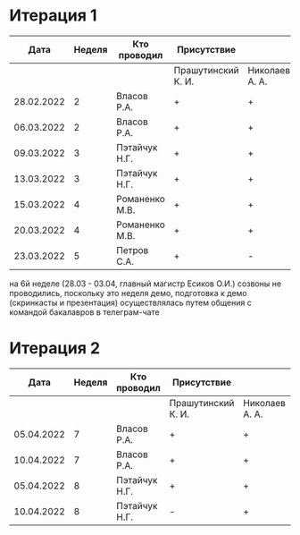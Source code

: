 # Итерация 1

| Дата | Неделя | Кто проводил | Присутствие |  |  |  |
| ---- | ------ | ------------ | ----------- | - | - | - | 
|  |   | | Прашутинский К. И. | Николаев А. А. | Алексеенко Б. | Шуняев А. В. | 
|  28.02.2022 | 2 | Власов Р.А. | + | + | + | + |
|  06.03.2022 | 2 | Власов Р.А. | + | + | + | + | 
|  09.03.2022 | 3 | Пэтайчук Н.Г. | + | + | - | - | 
|  13.03.2022 | 3 | Пэтайчук Н.Г. | + | + | + | - |
|  15.03.2022 | 4 | Романенко М.В. | + | + | + | + |
|  20.03.2022 | 4 | Романенко М.В. | + | + | + | + |
|  23.03.2022 | 5 | Петров С.А. | + | - | + | + |

на 6й неделе (28.03 - 03.04, главный магистр Есиков О.И.) созвоны не проводились, поскольку это неделя демо, подготовка к демо (скринкасты и презентация) осуществлялась путем общения с командой бакалавров в телеграм-чате

# Итерация 2

| Дата | Неделя | Кто проводил | Присутствие |  |  |  |
| ---- | ------ | ------------ | ----------- | - | - | - | 
|  |   | | Прашутинский К. И. | Николаев А. А. | Алексеенко Б. | Шуняев А. В. | 
|  05.04.2022 | 7 | Власов Р.А. | + | + | - | + |
|  10.04.2022 | 7 | Власов Р.А. | + | + | + | + | 
|  05.04.2022 | 8 | Пэтайчук Н.Г. | + | + | + | - |
|  10.04.2022 | 8 | Пэтайчук Н.Г. | - | + | + | + | 

